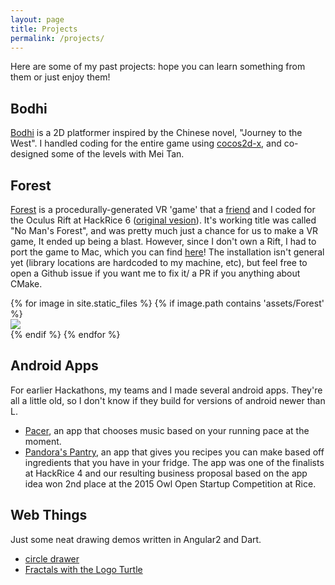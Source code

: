 ```yaml
---
layout: page
title: Projects
permalink: /projects/
---
```


Here are some of my past projects: hope you can learn something from them or just enjoy them!
## Bodhi

[Bodhi](bodhi-repo) is a 2D platformer inspired by the Chinese novel, "Journey to the West". I handled
coding for the entire game using [cocos2d-x](https://github.com/cocos2d/cocos2d-x), and
co-designed some of the levels with Mei Tan.  

## Forest

[Forest](forest-repo) is a procedurally-generated VR 'game' that a [friend](https://github.com/pjh5) and 
I coded for the Oculus Rift at HackRice 6 ([original vesion](https://github.com/BryceStevenWilley/oculus-hackrice16)).  It's working title was called "No Man's Forest", 
and was pretty much just a chance for us to make a VR game, It ended up being a blast. 
However, since I don't own a Rift, I had to port the game to Mac, which you can find
[here](forest-repo)! The installation isn't general yet (library locations are hardcoded to my machine, etc),
but feel free to open a Github issue if you want me to fix it/ a PR if you anything about CMake. 

<div class="gallery-wrap">
  {% for image in site.static_files %}
    {% if image.path contains 'assets/Forest' %}
        <div class="pictureBox">
            <div class="innerBox">
                <img src="{{ site.baseurl }}{{ image.path }}">
                <!--div class="titleBox">Image 1</div-->
            </div>
        </div>
     {% endif %}
  {% endfor %}
</div>


## Android Apps

For earlier Hackathons, my teams and I made several android apps. They're all a little old,
so I don't know if they build for versions of android newer than L.

* [Pacer](pacer-repo), an app that chooses music based on your running pace at the moment.
* [Pandora's Pantry](pandora-repo), an app that gives you recipes you can make based off 
  ingredients that you have in your fridge. The app was one of the finalists at HackRice 4
  and our resulting business proposal based on the app idea won 2nd place at the 2015
  Owl Open Startup Competition at Rice.

## Web Things

Just some neat drawing demos written in Angular2 and Dart.

* [circle drawer](/personal-website/#/circles)
* [Fractals with the Logo Turtle](/personal-website/#/logo)

[bodhi-repo]: https://github.com/BryceStevenWilley/JTTW
[forest-repo]: https://github.com/BryceStevenWilley/forest_game
[pacer-repo]: https://github.com/jemitk/Pacer
[pandora-repo]: https://github.com/BryceStevenWilley/PandorasPantry

